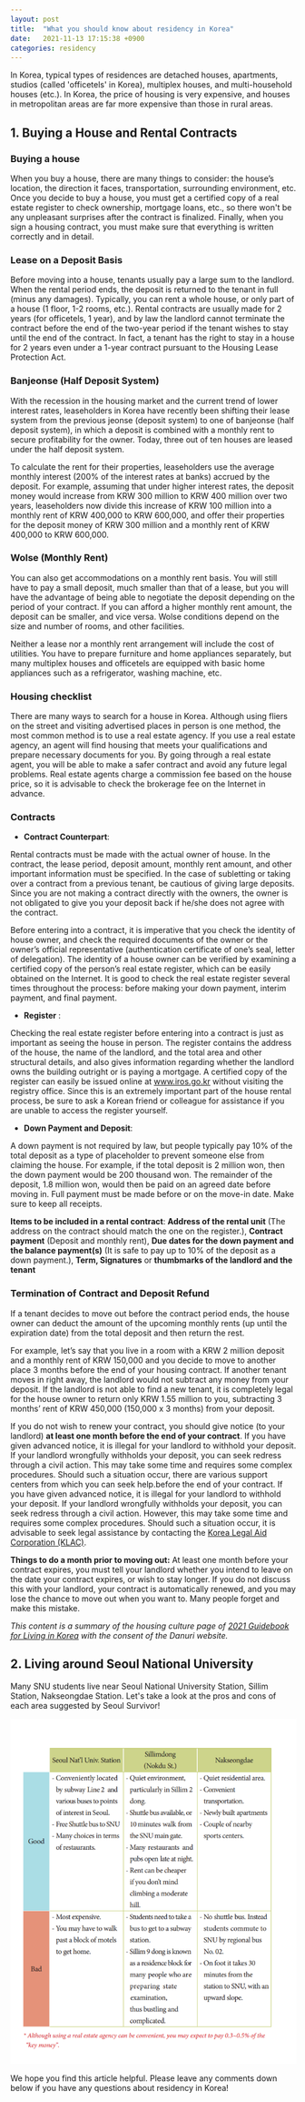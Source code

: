 ```yaml
---
layout: post
title:  "What you should know about residency in Korea"
date:   2021-11-13 17:15:38 +0900
categories: residency
---
```

In Korea, typical types of residences are detached houses, apartments, studios (called 'officetels' in Korea), multiplex houses, and multi-household houses (etc.). In Korea, the price of housing is very expensive, and houses in metropolitan areas are far more expensive than those in rural areas.

## 1. Buying a House and Rental Contracts
### Buying a house
When you buy a house, there are many things to consider: the house’s location, the direction it faces, transportation, surrounding environment, etc. Once you decide to buy a house, you must get a certified copy of a real estate register to check ownership, mortgage loans, etc., so there won't be any unpleasant surprises after the contract is finalized. Finally, when you sign a housing contract, you must make sure that everything is written correctly and in detail.

### Lease on a Deposit Basis
Before moving into a house, tenants usually pay a large sum to the landlord. When the rental period ends, the deposit is returned to the tenant in full (minus any damages). Typically, you can rent a whole house, or only part of a house (1 floor, 1-2 rooms, etc.). Rental contracts are usually made for 2 years (for officetels, 1 year), and by law the landlord cannot terminate the contract before the end of the two-year period if the tenant wishes to stay until the end of the contract. In fact, a tenant has the right to stay in a house for 2 years even under a 1-year contract pursuant to the Housing Lease Protection Act.

### Banjeonse (Half Deposit System)
With the recession in the housing market and the current trend of lower interest rates, leaseholders in Korea have recently been shifting their lease system from the previous jeonse (deposit system) to one of banjeonse (half deposit system), in which a deposit is combined with a monthly rent to secure profitability for the owner. Today, three out of ten houses are leased under the half deposit system. 

To calculate the rent for their properties, leaseholders use the average monthly interest (200% of the interest rates at banks) accrued by the deposit. For example, assuming that under higher interest rates, the deposit money would increase from KRW 300 million to KRW 400 million over two years, leaseholders now divide this increase of KRW 100 million into a monthly rent of KRW 400,000 to KRW 600,000, and offer their properties for the deposit money of KRW 300 million and a monthly rent of KRW 400,000 to KRW 600,000.

### Wolse (Monthly Rent)
You can also get accommodations on a monthly rent basis. You will still have to pay a small deposit, much smaller than that of a lease, but you will have the advantage of being able to negotiate the deposit depending on the period of your contract. If you can afford a higher monthly rent amount, the deposit can be smaller, and vice versa. Wolse conditions depend on the size and number of rooms, and other facilities.

Neither a lease nor a monthly rent arrangement will include the cost of utilities. You have to prepare furniture and home appliances separately, but many multiplex houses and officetels are equipped with basic home appliances such as a refrigerator, washing machine, etc.

### Housing checklist
There are many ways to search for a house in Korea. Although using fliers on the street and visiting advertised places in person is one method, the most common method is to use a real estate agency. If you use a real estate agency, an agent will find housing that meets your qualifications and prepare necessary documents for you. By going through a real estate agent, you will be able to make a safer contract and avoid any future legal problems. Real estate agents charge a commission fee based on the house price, so it is advisable to check the brokerage fee on the Internet in advance.

### Contracts
- **Contract Counterpart**: 

Rental contracts must be made with the actual owner of house. In the contract, the lease period, deposit amount, monthly rent amount, and other important information must be specified. In the case of subletting or taking over a contract from a previous tenant, be cautious of giving large deposits. Since you are not making a contract directly with the owners, the owner is not obligated to give you your deposit back if he/she does not agree with the contract.

Before entering into a contract, it is imperative that you check the identity of house owner, and check the required documents of the owner or the owner’s official representative (authentication certificate of one’s seal, letter of delegation). The identity of a house owner can be verified by examining a certified copy of the person’s real estate register, which can be easily obtained on the Internet. It is good to check the real estate register several times throughout the process: before making your down payment, interim payment, and final payment.
- **Register** : 

Checking the real estate register before entering into a contract is just as important as seeing the house in person. The register contains the address of the house, the name of the landlord, and the total area and other structural details, and also gives information regarding whether the landlord owns the building outright or is paying a mortgage. A certified copy of the register can easily be issued online at www.iros.go.kr without visiting the registry office. Since this is an extremely important part of the house rental process, be sure to ask a Korean friend or colleague for assistance if you are unable to access the register yourself.
- **Down Payment and Deposit**: 

A down payment is not required by law, but people typically pay 10% of the total deposit as a type of placeholder to prevent someone else from claiming the house. For example, if the total deposit is 2 million won, then the down payment would be 200 thousand won. The remainder of the deposit, 1.8 million won, would then be paid on an agreed date before moving in. Full payment must be made before or on the move-in date. Make sure to keep all receipts.

**Items to be included in a rental contract**: **Address of the rental unit** (The address on the contract should match the one on the register.), **Contract payment** (Deposit and monthly rent), **Due dates for the down payment and the balance payment(s)** (It is safe to pay up to 10% of the deposit as a down payment.), **Term, Signatures** or **thumbmarks of the landlord and the tenant**

### Termination of Contract and Deposit Refund
If a tenant decides to move out before the contract period ends, the house owner can deduct the amount of the upcoming monthly rents (up until the expiration date) from the total deposit and then return the rest.

For example, let’s say that you live in a room with a KRW 2 million deposit and a monthly rent of KRW 150,000 and you decide to move to another place 3 months before the end of your housing contract. If another tenant moves in right away, the landlord would not subtract any money from your deposit. If the landlord is not able to find a new tenant, it is completely legal for the house owner to return only KRW 1.55 million to you, subtracting 3 months’ rent of KRW 450,000 (150,000 x 3 months) from your deposit.

If you do not wish to renew your contract, you should give notice (to your landlord) **at least one month before the end of your contract**. If you have given advanced notice, it is illegal for your landlord to withhold your deposit. If your landlord wrongfully withholds your deposit, you can seek redress through a civil action. This may take some time and requires some complex procedures. Should such a situation occur, there are various support centers from which you can seek help.before the end of your contract. If you have given advanced notice, it is illegal for your landlord to withhold your deposit. If your landlord wrongfully withholds your deposit, you can seek redress through a civil action. However, this may take some time and requires some complex procedures. Should such a situation occur, it is advisable to seek legal assistance by contacting the [Korea Legal Aid Corporation (KLAC)](www.klac.or.kr).

**Things to do a month prior to moving out:** At least one month before your contract expires, you must tell your landlord whether you intend to leave on the date your contract expires, or wish to stay longer. If you do not discuss this with your landlord, your contract is automatically renewed, and you may lose the chance to move out when you want to. Many people forget and make this mistake.

*This content is a summary of the housing culture page of [2021 Guidebook for Living in Korea](https://krguide.kr/ENG/1163/contents.do) with the consent of the Danuri website.*

## 2. Living around Seoul National University
Many SNU students live near Seoul National University Station, Sillim Station, Nakseongdae Station. Let's take a look at the pros and cons of each area suggested by Seoul Survivor! 

![Pros and Cons](/assets/images/residency-post/pros-cons.png)

We hope you find this article helpful. Please leave any comments down below if you have any questions about residency in Korea!
